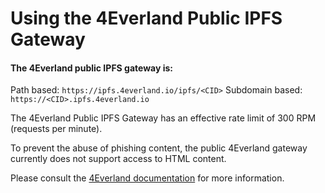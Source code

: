 # Using the 4Everland Public IPFS Gateway

#### The 4Everland public IPFS gateway is: <a href="#the-4everland-public-ipfs-gateway-is" id="the-4everland-public-ipfs-gateway-is"></a>

Path based: `https://ipfs.4everland.io/ipfs/<CID>`
Subdomain based: `https://<CID>.ipfs.4everland.io`

The 4Everland Public IPFS Gateway has an effective rate limit of 300 RPM (requests per minute).

To prevent the abuse of phishing content, the public 4Everland gateway currently does not support access to HTML content.

Please consult the [4Everland documentation](https://docs.4everland.org/gateways/ipfs-gateway) for more information.